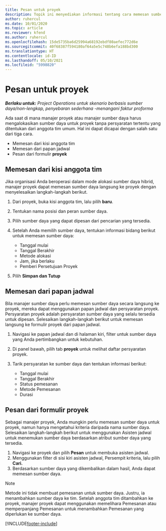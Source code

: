 ```yaml
---
title: Pesan untuk proyek
description: Topik ini menyediakan informasi tentang cara memesan sumber daya untuk proyek.
author: ruhercul
ms.date: 10/01/2020
ms.topic: article
ms.reviewer: kfend
ms.author: ruhercul
ms.openlocfilehash: 15de5735ba6d25994a68192ebdf80aefec772d6e
ms.sourcegitcommit: 40f68387f594180af64a5e5c748b6efa188bd300
ms.translationtype: HT
ms.contentlocale: id-ID
ms.lasthandoff: 05/10/2021
ms.locfileid: "5998820"
---
```

# <a name="book-to-a-project"></a>Pesan untuk proyek

_**Berlaku untuk:** Project Operations untuk skenario berbasis sumber daya/non-lengkap, penyebaran sederhana -menangani faktur proforma_

Ada saat di mana manajer proyek atau manajer sumber daya harus mengalokasikan sumber daya untuk proyek tanpa persyaratan tertentu yang ditentukan dari anggota tim umum. Hal ini dapat dicapai dengan salah satu dari tiga cara.

- Memesan dari kisi anggota tim
- Memesan dari papan jadwal
- Pesan dari formulir **proyek**

## <a name="book-from-the-team-member-grid"></a>Memesan dari kisi anggota tim

Jika organisasi Anda beroperasi dalam mode alokasi sumber daya hibrid, manajer proyek dapat memesan sumber daya langsung ke proyek dengan menyelesaikan langkah-langkah berikut.

1. Dari proyek, buka kisi anggota tim, lalu pilih **baru**.
2. Tentukan nama posisi dan peran sumber daya.
3. Pilih sumber daya yang dapat dipesan dari pencarian yang tersedia.
4. Setelah Anda memilih sumber daya, tentukan informasi bidang berikut untuk memesan sumber daya:

    - Tanggal mulai
    - Tanggal Berakhir
    - Metode alokasi
    - Jam, jika berlaku
    - Pemberi Persetujuan Proyek

6. Pilih **Simpan dan Tutup**

## <a name="book-from-the-schedule-board"></a>Memesan dari papan jadwal

Bila manajer sumber daya perlu memesan sumber daya secara langsung ke proyek, mereka dapat menggunakan papan jadwal dan persyaratan proyek. Persyaratan proyek adalah persyaratan sumber daya yang selalu tersedia untuk dipesan. Selesaikan langkah-langkah berikut untuk memesan langsung ke formulir proyek dari papan jadwal.

1. Navigasi ke papan jadwal dan di halaman kiri, filter untuk sumber daya yang Anda pertimbangkan untuk kebutuhan.
2. Di panel bawah, pilih tab **proyek** untuk melihat daftar persyaratan proyek.
3. Tarik persyaratan ke sumber daya dan tentukan informasi berikut:

    - Tanggal mulai
    - Tanggal Berakhir
    - Status pemesanan
    - Metode Pemesanan
    - Durasi

## <a name="book-from-the-project-form"></a>Pesan dari formulir proyek

Sebagai manajer proyek, Anda mungkin perlu memesan sumber daya untuk proyek, namun hanya mengetahui kriteria daripada nama sumber daya. Selesaikan langkah-langkah berikut untuk menggunakan Asisten jadwal untuk menemukan sumber daya berdasarkan atribut sumber daya yang tersedia. 

1. Navigasi ke proyek dan pilih **Pesan** untuk membuka asisten jadwal.
2. Menggunakan filter di sisi kiri asisten jadwal, Persempit kriteria, lalu pilih **Cari.**
3. Berdasarkan sumber daya yang dikembalikan dalam hasil, Anda dapat memesan sumber daya.

> [!NOTE]
> Metode ini tidak membuat pemesanan untuk sumber daya. Justru, ia menambahkan sumber daya ke tim. Setelah anggota tim ditambahkan ke proyek, manajer proyek dapat menggunakan memelihara Pemesanan atau memperpanjang Pemesanan untuk menambahkan Pemesanan yang diperlukan ke sumber daya.


[!INCLUDE[footer-include](../includes/footer-banner.md)]